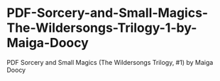 # PDF-Sorcery-and-Small-Magics-The-Wildersongs-Trilogy-1-by-Maiga-Doocy
PDF Sorcery and Small Magics (The Wildersongs Trilogy, #1) by Maiga Doocy
